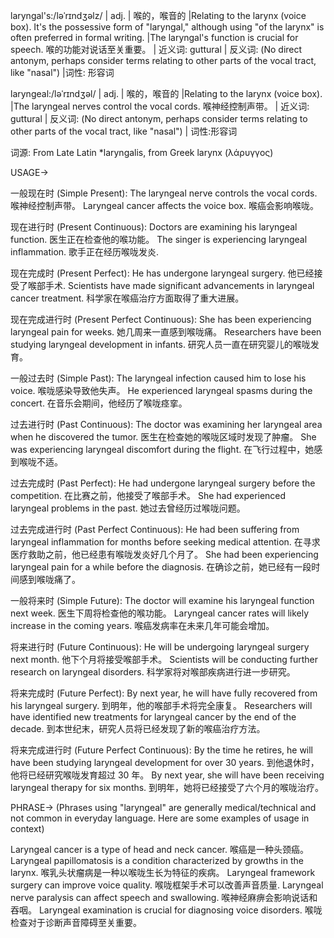 laryngal's:/ləˈrɪndʒəlz/
| adj. | 喉的，喉音的 |Relating to the larynx (voice box).  It's the possessive form of "laryngal," although using "of the larynx" is often preferred in formal writing. |The laryngal's function is crucial for speech. 喉的功能对说话至关重要。 |  近义词: guttural | 反义词:  (No direct antonym, perhaps consider terms relating to other parts of the vocal tract, like "nasal") |词性: 形容词


laryngeal:/ləˈrɪndʒəl/
| adj. | 喉的，喉音的 |Relating to the larynx (voice box). |The laryngeal nerves control the vocal cords. 喉神经控制声带。 | 近义词: guttural | 反义词: (No direct antonym, perhaps consider terms relating to other parts of the vocal tract, like "nasal") | 词性:形容词


词源: From Late Latin *laryngalis, from Greek larynx (λάρυγγος)


USAGE->

一般现在时 (Simple Present):
The laryngeal nerve controls the vocal cords.  喉神经控制声带。
Laryngeal cancer affects the voice box. 喉癌会影响喉咙。


现在进行时 (Present Continuous):
Doctors are examining his laryngeal function. 医生正在检查他的喉功能。
The singer is experiencing laryngeal inflammation. 歌手正在经历喉咙发炎.


现在完成时 (Present Perfect):
He has undergone laryngeal surgery. 他已经接受了喉部手术.
Scientists have made significant advancements in laryngeal cancer treatment. 科学家在喉癌治疗方面取得了重大进展。


现在完成进行时 (Present Perfect Continuous):
She has been experiencing laryngeal pain for weeks. 她几周来一直感到喉咙痛。
Researchers have been studying laryngeal development in infants. 研究人员一直在研究婴儿的喉咙发育。


一般过去时 (Simple Past):
The laryngeal infection caused him to lose his voice. 喉咙感染导致他失声。
He experienced laryngeal spasms during the concert.  在音乐会期间，他经历了喉咙痉挛。


过去进行时 (Past Continuous):
The doctor was examining her laryngeal area when he discovered the tumor. 医生在检查她的喉咙区域时发现了肿瘤。
She was experiencing laryngeal discomfort during the flight. 在飞行过程中，她感到喉咙不适。


过去完成时 (Past Perfect):
He had undergone laryngeal surgery before the competition. 在比赛之前，他接受了喉部手术。
She had experienced laryngeal problems in the past. 她过去曾经历过喉咙问题。


过去完成进行时 (Past Perfect Continuous):
He had been suffering from laryngeal inflammation for months before seeking medical attention. 在寻求医疗救助之前，他已经患有喉咙发炎好几个月了。
She had been experiencing laryngeal pain for a while before the diagnosis. 在确诊之前，她已经有一段时间感到喉咙痛了。


一般将来时 (Simple Future):
The doctor will examine his laryngeal function next week. 医生下周将检查他的喉功能。
Laryngeal cancer rates will likely increase in the coming years.  喉癌发病率在未来几年可能会增加。


将来进行时 (Future Continuous):
He will be undergoing laryngeal surgery next month. 他下个月将接受喉部手术。
Scientists will be conducting further research on laryngeal disorders. 科学家将对喉部疾病进行进一步研究。


将来完成时 (Future Perfect):
By next year, he will have fully recovered from his laryngeal surgery. 到明年，他的喉部手术将完全康复。
Researchers will have identified new treatments for laryngeal cancer by the end of the decade. 到本世纪末，研究人员将已经发现了新的喉癌治疗方法。


将来完成进行时 (Future Perfect Continuous):
By the time he retires, he will have been studying laryngeal development for over 30 years. 到他退休时，他将已经研究喉咙发育超过 30 年。
By next year, she will have been receiving laryngeal therapy for six months. 到明年，她将已经接受了六个月的喉咙治疗。


PHRASE->
(Phrases using "laryngeal" are generally medical/technical and not common in everyday language.  Here are some examples of usage in context)

Laryngeal cancer is a type of head and neck cancer. 喉癌是一种头颈癌。
Laryngeal papillomatosis is a condition characterized by growths in the larynx. 喉乳头状瘤病是一种以喉咙生长为特征的疾病。
Laryngeal framework surgery can improve voice quality. 喉咙框架手术可以改善声音质量.
Laryngeal nerve paralysis can affect speech and swallowing. 喉神经麻痹会影响说话和吞咽。
Laryngeal examination is crucial for diagnosing voice disorders. 喉咙检查对于诊断声音障碍至关重要。
